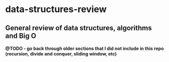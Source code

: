 # data-structures-review

## General review of data structures, algorithms and Big O

#### @TODO - go back through older sections that I did not include in this repo (recursion, divide and conquer, sliding window, etc)
